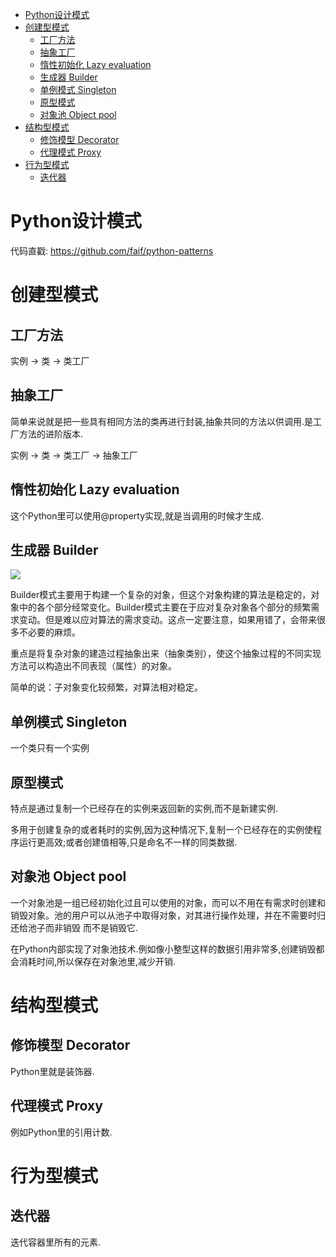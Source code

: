 
<!-- vim-markdown-toc GFM -->
* [Python设计模式](#python设计模式)
* [创建型模式](#创建型模式)
    * [工厂方法](#工厂方法)
    * [抽象工厂](#抽象工厂)
    * [惰性初始化 Lazy evaluation](#惰性初始化-lazy-evaluation)
    * [生成器 Builder](#生成器-builder)
    * [单例模式 Singleton](#单例模式-singleton)
    * [原型模式](#原型模式)
    * [对象池 Object pool](#对象池-object-pool)
* [结构型模式](#结构型模式)
    * [修饰模型 Decorator](#修饰模型-decorator)
    * [代理模式 Proxy](#代理模式-proxy)
* [行为型模式](#行为型模式)
    * [迭代器](#迭代器)

<!-- vim-markdown-toc -->
# Python设计模式

代码直戳: https://github.com/faif/python-patterns

# 创建型模式

## 工厂方法


实例 -> 类 -> 类工厂

## 抽象工厂

简单来说就是把一些具有相同方法的类再进行封装,抽象共同的方法以供调用.是工厂方法的进阶版本.

实例 -> 类 -> 类工厂 -> 抽象工厂

## 惰性初始化 Lazy evaluation

这个Python里可以使用@property实现,就是当调用的时候才生成.

## 生成器 Builder

![](img/builder.png)

Builder模式主要用于构建一个复杂的对象，但这个对象构建的算法是稳定的，对象中的各个部分经常变化。Builder模式主要在于应对复杂对象各个部分的频繁需求变动。但是难以应对算法的需求变动。这点一定要注意，如果用错了，会带来很多不必要的麻烦。

重点是将复杂对象的建造过程抽象出来（抽象类别），使这个抽象过程的不同实现方法可以构造出不同表现（属性）的对象。

简单的说：子对象变化较频繁，对算法相对稳定。

## 单例模式 Singleton

一个类只有一个实例

## 原型模式

特点是通过复制一个已经存在的实例来返回新的实例,而不是新建实例.

多用于创建复杂的或者耗时的实例,因为这种情况下,复制一个已经存在的实例使程序运行更高效;或者创建值相等,只是命名不一样的同类数据.

## 对象池 Object pool

一个对象池是一组已经初始化过且可以使用的对象，而可以不用在有需求时创建和销毁对象。池的用户可以从池子中取得对象，对其进行操作处理，并在不需要时归还给池子而非销毁 而不是销毁它. 

在Python内部实现了对象池技术.例如像小整型这样的数据引用非常多,创建销毁都会消耗时间,所以保存在对象池里,减少开销.

# 结构型模式

## 修饰模型 Decorator

Python里就是装饰器.

## 代理模式 Proxy

例如Python里的引用计数.

# 行为型模式

## 迭代器 

迭代容器里所有的元素.


